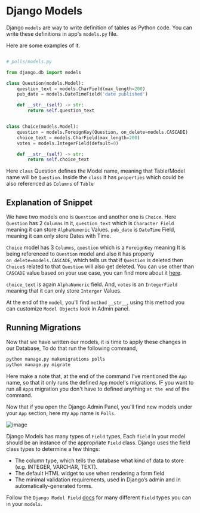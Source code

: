 # Django Models

Django `models` are way to write definition of tables as Python code. You can write these definitions in app's `models.py` file.

Here are some examples of it.

```python

# polls/models.py

from django.db import models

class Question(models.Model):
    question_text = models.CharField(max_length=200)
    pub_date = models.DateTimeField('date published')

    def __str__(self) -> str:
        return self.question_text


class Choice(models.Model):
    question = models.ForeignKey(Question, on_delete=models.CASCADE)
    choice_text = models.CharField(max_length=200)
    votes = models.IntegerField(default=0)

    def __str__(self) -> str:
        return self.choice_text

```
Here `class` Question defines the Model name, meaning that Table/Model name will be `Question`. Inside the `class` it has `properties` which could be also referenced as `Columns` of `Table`

## Explanation of Snippet

We have two models one is `Question` and another one is `Choice`. Here `Question` has 2 `Columns` in it, `question_text` which is `Character Field` meaning it can store `AlphaNumeric` Values. `pub_date` is `DateTime` Field, meaning it can only store Dates with Time.

`Choice` model has 3 `Columns`, `question` which is a `ForeignKey` meaning It is being referenced to `Question` model and also it has property `on_delete=models.CASCADE`, which tells us that if `Question` is deleted then `Choice`s related to that `Question` will also get deleted. You can use other than `CASCADE` value based on your use case, you can find more about it [here](https://docs.djangoproject.com/en/4.0/ref/models/fields/#:~:text=models.ForeignKey(%27self%27%2C-,on_delete,-%3Dmodels.CASCADE)).

`choice_text` is again `AlphaNumeric` field. And, `votes` is an `IntegerField` meaning that it can only store `Interger` Values.

At the end of the `model`, you'll find `method` `__str__`, using this method you can customize `Model Objects` look in Admin panel.

## Running Migrations

Now that we have written our models, it is time to apply these changes in our Database, To do that run the following command,

```bash
python manage.py makemigrations polls
python manage.py migrate
```
Here make a note that, at the end of the command I've mentioned the `App` name, so that it only runs the defined `App` model's migrations. IF you want to run all `Apps` migration you don't have to defined anything `at the end` of the command.

Now that if you open the Django Admin Panel, you'll find new models under your `App` section, here my `App` name is `Polls`.

![image](https://user-images.githubusercontent.com/31511537/168468072-24ff0bf5-f2fc-4ec9-adef-ba945610d48b.png)

Django Models has many types of `Field` types, Each `field` in your model should be an instance of the appropriate `Field` class. Django uses the field class types to determine a few things:
- The column type, which tells the database what kind of data to store (e.g. INTEGER, VARCHAR, TEXT).
- The default HTML widget to use when rendering a form field
- The minimal validation requirements, used in Django’s admin and in automatically-generated forms.
  
Follow the `Django Model Field` [docs](https://docs.djangoproject.com/en/4.0/ref/models/fields/#model-field-types) for many different `Field` types you can in your `models`.

